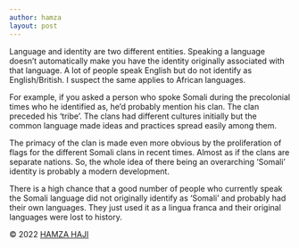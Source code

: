 ```yaml
---
author: hamza
layout: post
---
```

Language and identity are two different entities. Speaking a language doesn’t automatically make you have the identity originally associated with that language. A lot of people speak English but do not identify as English/British. I suspect the same applies to African languages.

For example, if you asked a person who spoke Somali during the precolonial times who he identified as, he’d probably mention his clan. The clan preceded his ‘tribe’. The clans had different cultures initially but the common language made ideas and practices spread easily among them.

The primacy of the clan is made even more obvious by the proliferation of flags for the different Somali clans in recent times. Almost as if the clans are separate nations. So, the whole idea of there being an overarching ‘Somali’ identity is probably a modern development.

There is a high chance that a good number of people who currently speak the Somali language did not originally identify as ‘Somali’ and probably had their own languages. They just used it as a lingua franca and their original languages were lost to history.

© 2022 <a class="small" href="/">HAMZA HAJI</a>

